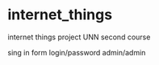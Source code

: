 # internet_things
internet things project UNN second course

sing in form login/password admin/admin

